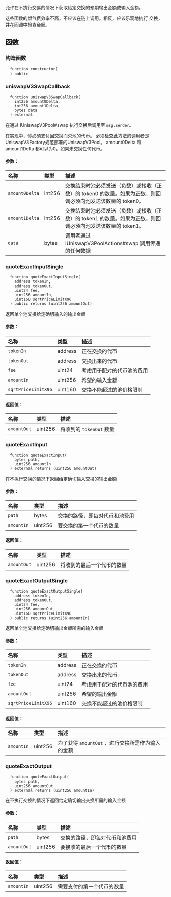 允许在不执行交易的情况下获取给定交换的预期输出金额或输入金额。

这些函数的燃气费效率不高，不应该在链上调用。相反，应该乐观地执行
交换，并在回调中检查金额。

## 函数

### 构造函数

```solidity
  function constructor(
  ) public
```

### uniswapV3SwapCallback

```solidity
  function uniswapV3SwapCallback(
    int256 amount0Delta,
    int256 amount1Delta,
    bytes data
  ) external
```

在通过 IUniswapV3Pool#swap 执行交换后调用至 `msg.sender`。

在实现中，你必须支付因交换而欠池的代币。
必须检查此方法的调用者是UniswapV3Factory规范部署的UniswapV3Pool。
amount0Delta 和 amount1Delta 都可以为0，如果未交换任何代币。

#### 参数：

| 名称            | 类型   | 描述                                                                                 |
| :-------------- | :----- | :----------------------------------------------------------------------------------- |
| `amount0Delta`  | int256 | 交换结束时池必须发送（负数）或接收（正数）的 token0 的数量。如果为正数，则回调必须向池发送该数量的 token0。|
|`amount1Delta`   | int256 | 交换结束时池必须发送（负数）或接收（正数）的 token1 的数量。如果为正数，则回调必须向池发送该数量的 token1。|
|`data`           | bytes | 调用者通过 IUniswapV3PoolActions#swap 调用传递的任何数据

### quoteExactInputSingle

```solidity
  function quoteExactInputSingle(
    address tokenIn,
    address tokenOut,
    uint24 fee,
    uint256 amountIn,
    uint160 sqrtPriceLimitX96
  ) public returns (uint256 amountOut)
```

返回单个池交换给定确切输入的输出金额

#### 参数：

| 名称                | 类型    | 描述                                                     |
| :------------------ | :------ | :-------------------------------------------------------------- |
| `tokenIn`           | address | 正在交换的代币                                               |
| `tokenOut`          | address | 交换出来的代币                                               |
| `fee`               | uint24  | 考虑用于配对的代币池的费用                                   |
| `amountIn`          | uint256 | 希望的输入金额                                               |
| `sqrtPriceLimitX96` | uint160 | 交换不能超过的池价格限制                                       |

#### 返回值：

| 名称        | 类型    | 描述                                     |
| :---------- | :------ | :---------------------------------------------- |
| `amountOut` | uint256 | 将收到的 `tokenOut` 数量 |

### quoteExactInput

```solidity
  function quoteExactInput(
    bytes path,
    uint256 amountIn
  ) external returns (uint256 amountOut)
```

在不执行交换的情况下返回给定确切输入交换的输出金额

#### 参数：

| 名称       | 类型    | 描述                                                 |
| :--------- | :------ | :---------------------------------------------------------- |
| `path`     | bytes   | 交换的路径，即每对代币和池费用                           |
| `amountIn` | uint256 | 要交换的第一个代币的数量                               |

#### 返回值：

| 名称        | 类型    | 描述                                         |
| :---------- | :------ | :-------------------------------------------------- |
| `amountOut` | uint256 | 将收到的最后一个代币的数量 |

### quoteExactOutputSingle

```solidity
  function quoteExactOutputSingle(
    address tokenIn,
    address tokenOut,
    uint24 fee,
    uint256 amountOut,
    uint160 sqrtPriceLimitX96
  ) public returns (uint256 amountIn)
```

返回单个池交换给定确切输出金额所需的输入金额

#### 参数：

| 名称                | 类型    | 描述                                                     |
| :------------------ | :------ | :-------------------------------------------------------------- |
| `tokenIn`           | address | 正在交换的代币                                               |
| `tokenOut`          | address | 交换出来的代币                                               |
| `fee`               | uint24  | 考虑用于配对的代币池的费用                                   |
| `amountOut`         | uint256 | 希望的输出金额                                               |
| `sqrtPriceLimitX96` | uint160 | 交换不能超过的池价格限制                                       |

#### 返回值：

| 名称       | 类型    | 描述                                                                   |
| :--------- | :------ | :---------------------------------------------------------------------------- |
| `amountIn` | uint256 | 为了获得 `amountOut` ，进行交换所需作为输入的金额                       |

### quoteExactOutput

```solidity
  function quoteExactOutput(
    bytes path,
    uint256 amountOut
  ) external returns (uint256 amountIn)
```

在不执行交换的情况下返回给定确切输出交换所需的输入金额

#### 参数：

| 名称        | 类型    | 描述                                                 |
| :---------- | :------ | :---------------------------------------------------------- |
| `path`      | bytes   | 交换的路径，即每对代币和池费用                           |
| `amountOut` | uint256 | 要接收的最后一个代币的数量                               |

#### 返回值：

| 名称       | 类型    | 描述                                   |
| :--------- | :------ | :-------------------------------------------- |
| `amountIn` | uint256 | 需要支付的第一个代币的数量 |